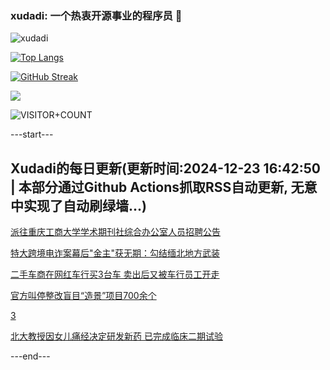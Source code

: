 ### xudadi: 一个热衷开源事业的程序员 👋

![xudadi](https://github-readme-stats-git-masterorgs-github-readme-stats-team.vercel.app/api?username=xudadi)

[![Top Langs](https://github-readme-stats.vercel.app/api/top-langs/?username=xudadi)](https://github.com/anuraghazra/github-readme-stats)

[![GitHub Streak](https://streak-stats.demolab.com?user=xudadi&locale=zh_Hans)](https://git.io/streak-stats)

![](https://raw.githubusercontent.com/xudadi/xudadi/main/assets/github-contribution-grid-snake.svg)

![VISITOR+COUNT](https://komarev.com/ghpvc/?username=xudadi&label=VISITOR+COUNT)


---start---

## Xudadi的每日更新(更新时间:2024-12-23 16:42:50 | 本部分通过Github Actions抓取RSS自动更新, 无意中实现了自动刷绿墙...)

[派往重庆工商大学学术期刊社综合办公室人员招聘公告](https://www.gongkaoleida.com/article/2240133)

[特大跨境电诈案幕后"金主"获无期：勾结缅北地方武装](https://m.163.com/news/article/JK3C66730514R9OJ.html)

[二手车商在网红车行买3台车 卖出后又被车行员工开走](https://m.163.com/news/article/JK1G8O3M053469LG.html)

[官方叫停整改盲目“造景”项目700余个](https://m.163.com/news/article/JK37J07B0001899O.html)

[3](https://m.163.com/touch/news/sub/domestic)

[北大教授因女儿痛经决定研发新药 已完成临床二期试验](https://m.163.com/news/article/JK35TVLC0512D3VJ.html)

---end---
